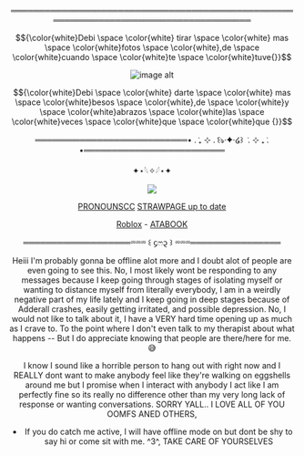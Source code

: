 

<div align="center">


═════════════════════════════════════════════════════════════════════════════════════

$${\color{white}Debi \space \color{white} tirar \space \color{white} mas  \space \color{white}fotos  \space \color{white},de  \space \color{white}cuando  \space \color{white}te \space \color{white}tuve{}}$$


![image alt](https://media.discordapp.net/attachments/1028737434252488756/1432208870738104350/IMG_7709-removebg-preview.png?ex=690037f3&is=68fee673&hm=c8ed2eac98945dbeac2ca7d95409af9a93e21972fd86f0e7b06c6e8157b3b3bd&=&format=webp&quality=lossless&width=550&height=550)
<div align="center">

$${\color{white}Debi  \space \color{white} darte  \space \color{white} mas  \space \color{white}besos   \space \color{white},de  \space \color{white}y   \space \color{white}abrazos  \space \color{white}las \space \color{white}veces   \space \color{white}que \space \color{white}que {}}$$

═══════════════════════════• . ݁₊ ⊹ . ݁꒰ঌ·✦·໒꒱ ݁ . ⊹ ₊ ݁. •═════════════════════════

<div align="center">

✦⋆𓆩✧𓆪⋆✦

![](https://komarev.com/ghpvc/?username=dummyinbed&label=MYTHS&color=ff69b4&style=flat)

[PRONOUNSCC](https://pronouns.cc/@AngelWithoutwings) [STRAWPAGE up to date](https://2rings1pistol.straw.page/)

<div align="center">


<div align="center">

[Roblox](https://www.roblox.com/users/1022725107/profile) - [ATABOOK](https://dummysblood.atabook.org/)
<div align="center">
<div align="center">
  
═══════════════════⏔⏔⏔ ꒰ ᧔ෆ᧓ ꒱ ⏔⏔⏔════════════════

Heiii I'm probably gonna be offline alot more and I doubt alot of people are even going to see this. No, I most likely wont be responding to any messages because I keep going through stages of isolating myself or wanting to distance myself from literally everybody, I am in a weirdly negative part of my life lately and I keep going in deep stages because of Adderall crashes, easily getting irritated, and possible depression.
No, I would not like to talk about it, I have a VERY hard time opening up as much as I crave to. To the point where I don't even talk to my therapist about what happens -- But I do appreciate knowing that people are there/here for me. 😅

I know I sound like a horrible person to hang out with right now and I REALLY dont want to make anybody feel like they're walking on eggshells around me but I promise when I interact with anybody I act like I am perfectly fine so its really no difference other than my very long lack of response or wanting conversations. SORRY YALL.. I LOVE ALL OF YOU OOMFS ANED OTHERS,

* If you do catch me active, I will have offline mode on but dont be shy to say hi or come sit with me. ^3^, TAKE CARE OF YOURSELVES

